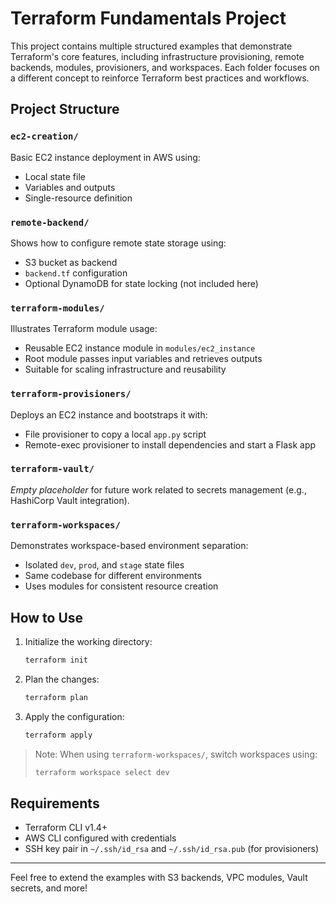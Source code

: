# Terraform Fundamentals Project

This project contains multiple structured examples that demonstrate Terraform's core features, including infrastructure provisioning, remote backends, modules, provisioners, and workspaces. Each folder focuses on a different concept to reinforce Terraform best practices and workflows.

## Project Structure

### `ec2-creation/`

Basic EC2 instance deployment in AWS using:

* Local state file
* Variables and outputs
* Single-resource definition

### `remote-backend/`

Shows how to configure remote state storage using:

* S3 bucket as backend
* `backend.tf` configuration
* Optional DynamoDB for state locking (not included here)

### `terraform-modules/`

Illustrates Terraform module usage:

* Reusable EC2 instance module in `modules/ec2_instance`
* Root module passes input variables and retrieves outputs
* Suitable for scaling infrastructure and reusability

### `terraform-provisioners/`

Deploys an EC2 instance and bootstraps it with:

* File provisioner to copy a local `app.py` script
* Remote-exec provisioner to install dependencies and start a Flask app

### `terraform-vault/`

*Empty placeholder* for future work related to secrets management (e.g., HashiCorp Vault integration).

### `terraform-workspaces/`

Demonstrates workspace-based environment separation:

* Isolated `dev`, `prod`, and `stage` state files
* Same codebase for different environments
* Uses modules for consistent resource creation

## How to Use

1. Initialize the working directory:

   ```bash
   terraform init
   ```
2. Plan the changes:

   ```bash
   terraform plan
   ```
3. Apply the configuration:

   ```bash
   terraform apply
   ```

> Note: When using `terraform-workspaces/`, switch workspaces using:
>
> ```bash
> terraform workspace select dev
> ```

## Requirements

* Terraform CLI v1.4+
* AWS CLI configured with credentials
* SSH key pair in `~/.ssh/id_rsa` and `~/.ssh/id_rsa.pub` (for provisioners)

---

Feel free to extend the examples with S3 backends, VPC modules, Vault secrets, and more!
